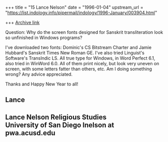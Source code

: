 +++
title = "15 Lance Nelson"
date = "1996-01-04"
upstream_url = "https://list.indology.info/pipermail/indology/1996-January/003904.html"

+++
[Archive link](https://list.indology.info/pipermail/indology/1996-January/003904.html)

Question: Why do the screen fonts designed for Sanskrit transliteration 
look so unfinished in Windows programs?

I've downloaded two fonts: Dominic's CS Bitstream Charter and Jamie 
Hubbard's Sanskrit Times New Roman GE.  I've also tried Linguist's 
Software's TransIndic LS.  All true type for Windows, in Word Perfect 
6.1, also tried in WinWord 6.0.  All of them print nicely, but look very 
uneven on screen, with some letters fatter than others, etc.  Am I doing 
something wrong?  Any advice appreciated.

Thanks and Happy New Year to all!

Lance
---------------------------
Lance Nelson
Religious Studies    
University of San Diego
lnelson at pwa.acusd.edu
---------------------------







